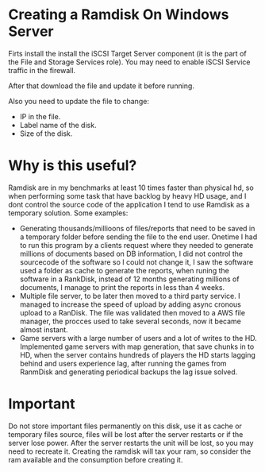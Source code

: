 # Creating a Ramdisk On Windows Server

Firts install the install the iSCSI Target Server component (it is the part of the File and Storage Services role).
You may need to enable iSCSI Service traffic in the firewall.

After that download the file and update it before running.

Also you need to update the file to change:
 - IP in the file.
 - Label name of the disk.
 - Size of the disk.


# Why is this useful?

Ramdisk are in my benchmarks at least 10 times faster than physical hd, so when performing some task that have backlog by heavy HD usage, and I dont control the source code of the application I tend to use Ramdisk as a temporary solution. Some examples:
- Generating thousands/millioons of files/reports that need to be saved in a temporary folder before sending the file to the end user. Onetime I had to run this program by a clients request where they needed to generate millions of documents based on DB information, I did not control the sourcecode of the software so I could not change it, I saw the software used a folder as cache to generate the reports, when runing the software in a RankDisk, instead of 12 months generating millions of documents, I manage to print the reports in less than 4 weeks.
- Multiple file server, to be later then moved to a third party service. I managed to increase the speed of upload by adding async cronous upload to a RanDisk. The file was validated then moved to a AWS file manager, the procces used to take several seconds, now it became almost instant.
- Game servers with a large number of users and a lot of writes to the HD. Implemented game servers with map generation, that save chunks in to HD, when the server contains hundreds of players the HD starts lagging behind and users experience lag, after running the games from RanmDisk and generating periodical backups the lag issue solved.

# Important

Do not store important files permanently on this disk, use it as cache or temporary files source, files will be lost after the server restarts or if the server lose power.
After the server restarts the unit will be lost, so you may need to recreate it.
Creating the ramdisk will tax your ram, so consider the ram available and the consumption before creating it.

